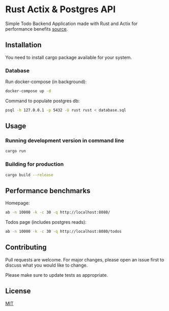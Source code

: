 # Rust Actix & Postgres API
Simple Todo Backend Application made with Rust and Actix for performance benefits [source](https://www.techempower.com/benchmarks/).

## Installation

You need to install cargo package available for your system. 

### Database

Run docker-compose (in background):

```bash
docker-compose up -d
```

Command to populate postgres db:

```bash
psql -h 127.0.0.1 -p 5432 -U rust rust < database.sql
```


## Usage

### Running development version in command line

```bash
cargo run
```


### Building for production

```bash
cargo build --release
```

## Performance benchmarks


Homepage:
```bash
ab -n 10000 -k -c 30 -q http://localhost:8080/
```

Todos page (includes postgres reads):

```bash
ab -n 10000 -k -c 30 -q http://localhost:8080/todos
```

## Contributing
Pull requests are welcome. For major changes, please open an issue first to discuss what you would like to change.

Please make sure to update tests as appropriate.

## License
[MIT](https://choosealicense.com/licenses/mit/)